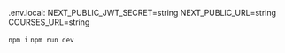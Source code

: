 .env.local:
NEXT_PUBLIC_JWT_SECRET=string
NEXT_PUBLIC_URL=string
COURSES_URL=string

`npm i`
`npm run dev`
